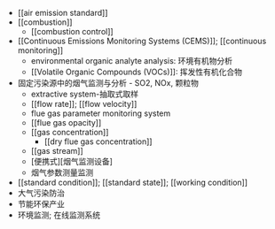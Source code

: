 - [[air emission standard]]
- [[combustion]]
    - [[combustion control]]
- [[Continuous Emissions Monitoring Systems (CEMS)]]; [[continuous monitoring]]
    - environmental organic analyte analysis: 环境有机物分析
    - [[Volatile Organic Compounds (VOCs)]]: 挥发性有机化合物
- 固定污染源中的烟气监测与分析 - SO2, NOx, 颗粒物 
    - extractive system-抽取式取样
    - [[flow rate]]; [[flow velocity]]
    - flue gas parameter monitoring system
    - [[flue gas opacity]]
    - [[gas concentration]]
        - [[dry flue gas concentration]]
    - [[gas stream]]
    - [便携式][烟气监测设备]
    - 烟气参数测量监测
- [[standard condition]]; [[standard state]]; [[working condition]]
- 大气污染防治
- 节能环保产业 
- 环境监测; 在线监测系统
